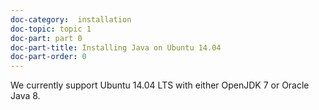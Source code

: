 ```yaml
---
doc-category:  installation
doc-topic: topic 1
doc-part: part 0
doc-part-title: Installing Java on Ubuntu 14.04
doc-part-order: 0
---
```


We currently support Ubuntu 14.04 LTS with either OpenJDK 7 or Oracle Java 8.
